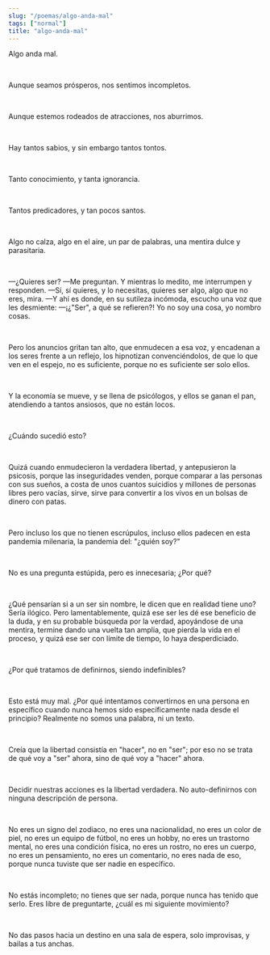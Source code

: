 ```yaml
---
slug: "/poemas/algo-anda-mal"
tags: ["normal"]
title: "algo-anda-mal"
---
```

Algo anda mal.

&nbsp;

Aunque seamos prósperos, nos sentimos incompletos.

&nbsp;

Aunque estemos rodeados de atracciones, nos aburrimos.

&nbsp;

Hay tantos sabios, y sin embargo tantos tontos.

&nbsp;

Tanto conocimiento, y tanta ignorancia.

&nbsp;

Tantos predicadores, y tan pocos santos.

&nbsp;

Algo no calza, algo en el aire, un par de palabras, una mentira dulce y parasitaria.

&nbsp;

—¿Quieres ser? —Me preguntan. Y mientras lo medito, me interrumpen y responden. —Sí, sí quieres, y lo necesitas, quieres ser algo, algo que no eres, mira. —Y ahí es donde, en su sutileza incómoda, escucho una voz que les desmiente: —¡¿"Ser", a qué se refieren?! Yo no soy una cosa, yo nombro cosas.

&nbsp;

Pero los anuncios gritan tan alto, que enmudecen a esa voz, y encadenan a los seres frente a un reflejo, los hipnotizan convenciéndolos, de que lo que ven en el espejo, no es suficiente, porque no es suficiente ser solo ellos.

&nbsp;

Y la economía se mueve, y se llena de psicólogos, y ellos se ganan el pan, atendiendo a tantos ansiosos, que no están locos.

&nbsp;

¿Cuándo sucedió esto?

&nbsp;

Quizá cuando enmudecieron la verdadera libertad, y antepusieron la psicosis, porque las inseguridades venden, porque comparar a las personas con sus sueños, a costa de unos cuantos suicidios y millones de personas libres pero vacías, sirve, sirve para convertir a los vivos en un bolsas de dinero con patas.

&nbsp;

Pero incluso los que no tienen escrúpulos, incluso ellos padecen en esta pandemia milenaria, la pandemia del: "¿quién soy?"

&nbsp;

No es una pregunta estúpida, pero es innecesaria; ¿Por qué?

&nbsp;

¿Qué pensarían si a un ser sin nombre, le dicen que en realidad tiene uno? Sería ilógico. Pero lamentablemente, quizá ese ser les dé ese beneficio de la duda, y en su probable búsqueda por la verdad, apoyándose de una mentira, termine dando una vuelta tan amplia, que pierda la vida en el proceso, y quizá ese ser con límite de tiempo, lo haya desperdiciado.

&nbsp;

¿Por qué tratamos de definirnos, siendo indefinibles?

&nbsp;

Esto está muy mal. ¿Por qué intentamos convertirnos en una persona en específico cuando nunca hemos sido específicamente nada desde el principio? Realmente no somos una palabra, ni un texto.

&nbsp;

Creía que la libertad consistía en "hacer", no en "ser"; por eso no se trata de qué voy a "ser" ahora, sino de qué voy a "hacer" ahora.

&nbsp;

Decidir nuestras acciones es la libertad verdadera. No auto-definirnos con ninguna descripción de persona.

&nbsp;

No eres un signo del zodiaco, no eres una nacionalidad, no eres un color de piel, no eres un equipo de fútbol, no eres un hobby, no eres un trastorno mental, no eres una condición física, no eres un rostro, no eres un cuerpo, no eres un pensamiento, no eres un comentario, no eres nada de eso, porque nunca tuviste que ser nadie en específico.

&nbsp;

No estás incompleto; no tienes que ser nada, porque nunca has tenido que serlo. Eres libre de preguntarte, ¿cuál es mi siguiente movimiento?

&nbsp;

No das pasos hacia un destino en una sala de espera, solo improvisas, y bailas a tus anchas.